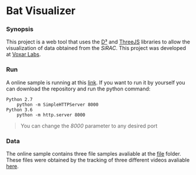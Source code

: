 # **Bat Visualizer**

### Synopsis
This project is a web tool that uses the [D³](https://d3js.org/) and [ThreeJS](https://threejs.org/) libraries to allow the visualization of data obtained from the *SiRAC*. This project was developed at [Voxar Labs](http://cin.ufpe.br/~voxarlabs/).

### Run
A online sample is running at this [link](https://voxarlabs.github.io/BatVisualizer/).
If you want to run it by yourself you can download the repository and run the python command:
```
Python 2.7
    python -m SimpleHTTPServer 8000
Python 3.6
    python -m http.server 8000
```
> You can change the *8000* parameter to any desired port

### Data
The online sample contains three file samples avaliable at the [file](https://github.com/voxarlabs/BatVisualizer/tree/master/files) folder. These files were obtained by the tracking of three different videos avaliable [here](https://drive.google.com/drive/folders/1-yJ6YDgHAEnR-gfSVrMaP-TleDhWtgZH?usp=sharing).